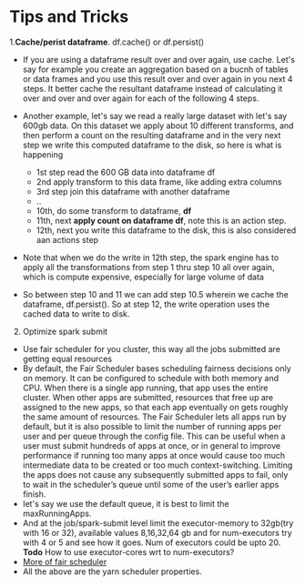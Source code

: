 # Tips and Tricks

1.**Cache/perist dataframe**. df.cache() or df.persist()

- If you are using a dataframe result over and over again, use cache. Let's say for example you create an aggregation
  based on a bucnh of tables or data frames and you use this result over and over again in you next 4 steps. It better
  cache the resultant dataframe instead of calculating it over and over and over again for each of the following 4
  steps.

- Another example, let's say we read a really large dataset with let's say 600gb data. On this dataset we apply about 10
  different transforms, and then perform a count on the resulting dataframe and in the very next step we write this
  computed dataframe to the disk, so here is what is happening
    - 1st step read the 600 GB data into dataframe df
    - 2nd apply transform to this data frame, like adding extra columns
    - 3rd step join this dataframe with another dataframe
    - ..
    - 10th, do some transform to dataframe, **df**
    - 11th, next **apply count on dataframe df**, note this is an action step.
    - 12th, next you write this dataframe to the disk, this is also considered aan actions step
- Note that when we do the write in 12th step, the spark engine has to apply all the transformations from step 1 thru
  step 10 all over again, which is compute expensive, especially for large volume of data
- So between step 10 and 11 we can add step 10.5 wherein we cache the dataframe, df.persist(). So at step 12, the write
  operation uses the cached data to write to disk.

2. Optimize spark submit
- Use fair scheduler for you cluster, this way all the jobs submitted are getting equal resources
- By default, the Fair Scheduler bases scheduling fairness decisions only on memory. It can be configured to schedule
  with both memory and CPU. When there is a single app running, that app uses the entire cluster. When other apps are
  submitted, resources that free up are assigned to the new apps, so that each app eventually on gets roughly the same
  amount of resources. The Fair Scheduler lets all apps run by default, but it is also possible to limit the number of
  running apps per user and per queue through the config file. This can be useful when a user must submit hundreds of
  apps at once, or in general to improve performance if running too many apps at once would cause too much intermediate
  data to be created or too much context-switching. Limiting the apps does not cause any subsequently submitted apps to
  fail, only to wait in the scheduler’s queue until some of the user’s earlier apps finish.
- let's say we use the default queue, it is best to limit the maxRunningApps. 
- And at the job/spark-submit level limit the executor-memory to 32gb(try with 16 or 32), available values 8,16,32,64 gb
  and for num-executors try with 4 or 5 and see how it goes. Num of executors could be upto 20. **Todo** How to use
  executor-cores wrt to num-executors?
- [More of fair scheduler](https://hadoop.apache.org/docs/r2.7.1/hadoop-yarn/hadoop-yarn-site/FairScheduler.html)
- All the above are the yarn scheduler properties.